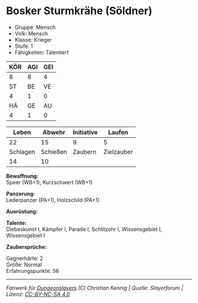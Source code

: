 # Bosker Sturmkrähe (Söldner)  
- Gruppe: Mensch  
- Volk: Mensch  
- Klasse: Krieger  
- Stufe: 1  
- Fähigkeiten: Talentiert  


| KÖR | AGI | GEI |  
| --- | --- | --- |  
| 8   | 8   | 4   |
| ST  | BE  | VE  |  
| 4   | 1   | 0   |
| HÄ  | GE  | AU  |  
| 4   | 1   | 0   |


| Leben    | Abwehr   | Initiative | Laufen     |
| -------- | -------- | ---------- | ---------- |
| 22       | 15       | 9          | 5          |
| Schlagen | Schießen | Zaubern    | Zielzauber |
| 14       | 10       |            |            |

**Bewaffnung:**  
Speer (WB+1), Kurzschwert (WB+1)

**Panzerung:**  
Lederpanzer (PA+1), Holzschild (PA+1)

**Ausrüstung:**  


**Talente:**  
Diebeskunst I, Kämpfer I, Parade I, Schlitzohr I, Wissensgebiet I, Wissensgebiet I

**Zaubersprüche:**  


Gegnerhärte: 2  
Größe: Normal  
Erfahrungspunkte: 56  



___
*Fanwerk für [Dungeonslayers](https://www.dungeonslayers.net/) (C) Christian Kennig | Quelle: Slayerforum | Lizenz: [CC-BY-NC-SA 4.0](https://creativecommons.org/licenses/by-nc-sa/4.0/deed.de)*
